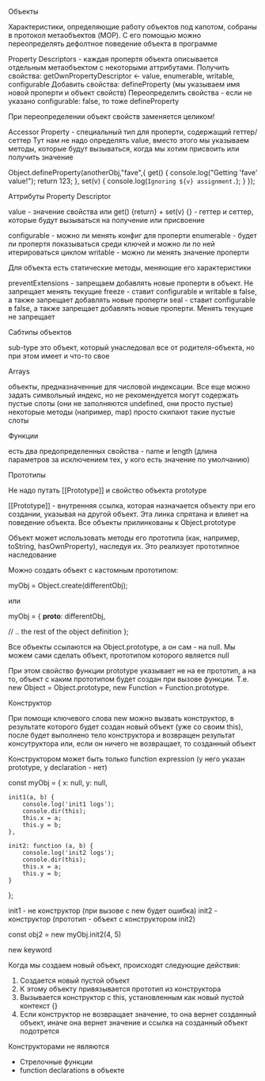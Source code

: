 Объекты

Характеристики, определяющие работу объектов под капотом, собраны в протокол метаобъектов (MOP). С его помощью можно переопределять дефолтное поведение объекта в программе

Property Descriptors - каждая пропертя объекта описывается отдельным метаобъектом с некоторыми аттрибутами.
	Получить свойства: getOwnPropertyDescriptor <- value, enumerable, writable, configurable
	Добавить свойства: defineProperty (мы указываем имя новой проперти и объект свойств)
	Переопределить свойства - если не указано configurable: false, то тоже defineProperty

При переопределении объект свойств заменяется целиком!

Accessor Property - специальный тип для проперти, содержащий геттер/сеттер
Тут нам не надо определять value, вместо этого мы указываем методы, которые будут вызываться, когда мы хотим присвоить или получить значение

Object.defineProperty(anotherObj,"fave",{
  get() { console.log("Getting 'fave' value!"); return 123; },
  set(v) { console.log(`Ignoring ${v} assignment.`); }
});

Аттрибуты Property Descriptor

value - значение свойства
или
get() {return} + set(v) {} - геттер и сеттер, которые будут вызываться на получение или присвоение

configurable - можно ли менять конфиг для проперти
enumerable - будет ли пропертя показываться среди ключей и можно ли по ней итерироваться циклом
writable - можно ли менять значение проперти

Для объекта есть статические методы, меняющие его характеристики

preventExtensions - запрещаем добавлять новые проперти в объект. Не запрещает менять текущие
freeze - ставит configurable и writable в false, а также запрещает добавлять новые проперти
seal -  ставит configurable в false, а также запрещает добавлять новые проперти. Менять текущие не запрещает

Сабтипы объектов

sub-type это объект, который унаследовал все от родителя-объекта, но при этом имеет и что-то свое

Arrays

объекты, предназначенные для числовой индексации. Все еще можно задать символьный индекс, но не рекомендуется
могут содержать пустые слоты (они не заполняются undefined, они просто пустые)
некоторые методы (например, map) просто скипают такие пустые слоты

Функции

есть два предопределенных свойства - name и length (длина параметров за исключением тех, у кого есть значение по умолчанию)

Прототипы

Не надо путать [[Prototype]] и свойство объекта prototype

[[Prototype]] - внутренняя ссылка, которая назначается объекту при его создании, указывая на другой объект. Эта линка спрятана и влияет на поведение объекта. Все объекты прилинкованы к Object.prototype

Объект может использовать методы его прототипа (как, например, toString, hasOwnProperty), наследуя их. Это реализует прототипное наследование

Можно создать объект с кастомным прототипом:

myObj = Object.create(differentObj);

или

myObj = {
  __proto__: differentObj,

  // .. the rest of the object definition
};

Все объекты ссылаются на Object.prototype, а он сам - на null. Мы можем сами сделать объект, прототипом которого является null

При этом свойство функции prototype указывает не на ее прототип, а на то, объект с каким прототипом будет создан при вызове функции. Т.е. new Object = Object.prototype, new Function = Function.prototype.

Конструктор

При помощи ключевого слова new можно вызвать конструктор, в результате которого будет создан новый объект (уже со своим this), после будет выполнено тело конструктора и возвращен результат консутруктора или, если он ничего не возвращает, то созданный объект

Конструктором может быть только function expression (у него указан prototype, у declaration - нет)

const myObj = {
    x: null,
    y: null,

    init1(a, b) {
        console.log('init1 logs');
        console.dir(this);
        this.x = a;
        this.y = b;
    },

    init2: function (a, b) {
        console.log('init2 logs');
        console.dir(this);
        this.x = a;
        this.y = b;
    }
};

init1 - не конструктор (при вызове с new будет ошибка)
init2 - конструктор (прототип - объект с конструктором init2)

const obj2 = new myObj.init2(4, 5)

new keyword

Когда мы создаем новый объект, происходят следующие действия:
1. Создается новый пустой объект
2. К этому объекту привязывается прототип из конструктора
3. Вызывается конструктор с this, установленным как новый пустой контекст {}
4. Если конструктор не возвращает значение, то она вернет созданный объект, иначе она вернет значение и ссылка на созданный объект подотрется

Конструкторами не являются
- Стрелочные функции
- function declarations в объекте


